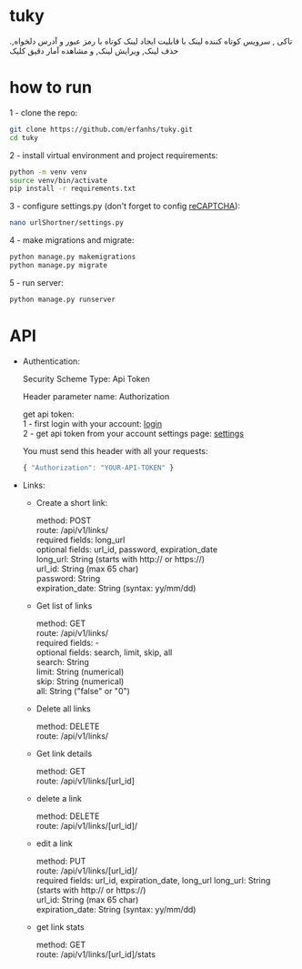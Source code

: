# tuky
.تاکی , سرویس کوتاه کننده لینک با قابلیت ایجاد لینک کوتاه با رمز عبور و آدرس دلخواه, حذف لینک, ویرایش لینک, و مشاهده آمار دقیق کلیک

# how to run
1 - clone the repo:
```bash
git clone https://github.com/erfanhs/tuky.git
cd tuky
```
2 - install virtual environment and project requirements:
```bash
python -m venv venv
source venv/bin/activate
pip install -r requirements.txt
```
3 - configure settings.py (don't forget to config [reCAPTCHA](https://www.google.com/recaptcha/)):
```bash
nano urlShortner/settings.py
```
4 - make migrations and migrate:
```bash
python manage.py makemigrations
python manage.py migrate
```
5 - run server:
```bash
python manage.py runserver
```

# API

- Authentication:

    Security Scheme Type: Api Token
    
    Header parameter name: Authorization
    
    get api token:<br/>
    1 - first login with your account: [login](http://tuky.ir/registration)<br/>
    2 - get api token from your account settings page: [settings](http://tuky.ir/settings)<br/>
    
    You must send this header with all your requests:
    ```javascript
    { "Authorization": "YOUR-API-TOKEN" }
    ```
  
- Links:
  - Create a short link:
  
      method: POST<br/>
      route: /api/v1/links/<br/>
      required fields: long_url<br/>
      optional fields: url_id, password, expiration_date<br/>
      long_url: String (starts with http:// or https://)<br/>
      url_id: String (max 65 char)<br/>
      password: String<br/>
      expiration_date: String (syntax: yy/mm/dd)
      
   - Get list of links
   
      method: GET<br/>
      route: /api/v1/links/<br/>
      required fields: -<br/>
      optional fields: search, limit, skip, all<br/>
      search: String<br/>
      limit: String (numerical)<br/>
      skip: String (numerical)<br/>
      all: String ("false" or "0")
      
    - Delete all links
    
      method: DELETE<br/>
      route: /api/v1/links/
      
    - Get link details
    
      method: GET<br/>
      route: /api/v1/links/[url_id]

    - delete a link
      
      method: DELETE<br/>
      route: /api/v1/links/[url_id]/
    
    - edit a link
      
      method: PUT<br/>
      route: /api/v1/links/[url_id]/<br/>
      required fields: url_id, expiration_date, long_url
      long_url: String (starts with http:// or https://)<br/>
      url_id: String (max 65 char)<br/>
      expiration_date: String (syntax: yy/mm/dd)
    
    - get link stats
      
      method: GET<br/>
      route: /api/v1/links/[url_id]/stats
